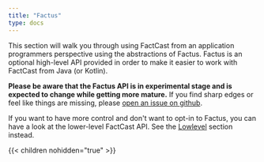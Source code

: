 ```yaml
---
title: "Factus"
type: docs
---
```

This section will walk you through using FactCast from an application programmers perspective using the abstractions of Factus.
Factus is an optional high-level API provided in order to make it easier to work with FactCast from Java (or Kotlin).

**Please be aware that the Factus API is in experimental stage and is expected to change while getting more mature.**
If you find sharp edges or feel like things are missing, please [open an issue on github](https://github.com/factcast/factcast/issues/new/choose).

If you want to have more control and don't want to opt-in to Factus, you can have a look at the lower-level FactCast API. See the [Lowlevel](/lowlevel) section instead.


{{< children nohidden="true" >}}

